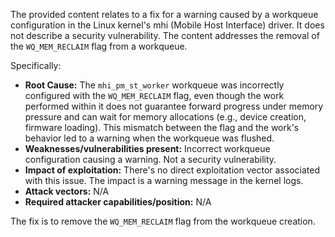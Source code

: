 The provided content relates to a fix for a warning caused by a workqueue configuration in the Linux kernel's mhi (Mobile Host Interface) driver. It does not describe a security vulnerability. The content addresses the removal of the `WQ_MEM_RECLAIM` flag from a workqueue.

Specifically:

- **Root Cause:** The `mhi_pm_st_worker` workqueue was incorrectly configured with the `WQ_MEM_RECLAIM` flag, even though the work performed within it does not guarantee forward progress under memory pressure and can wait for memory allocations (e.g., device creation, firmware loading). This mismatch between the flag and the work's behavior led to a warning when the workqueue was flushed.
- **Weaknesses/vulnerabilities present:** Incorrect workqueue configuration causing a warning. Not a security vulnerability.
- **Impact of exploitation:** There's no direct exploitation vector associated with this issue. The impact is a warning message in the kernel logs.
- **Attack vectors:** N/A
- **Required attacker capabilities/position:** N/A

The fix is to remove the `WQ_MEM_RECLAIM` flag from the workqueue creation.
